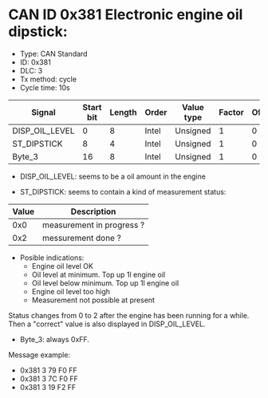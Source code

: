 # CAN ID 0x381 Electronic engine oil dipstick:
- Type: CAN Standard
- ID: 0x381
- DLC: 3
- Tx method: cycle
- Cycle time: 10s

|Signal|Start bit|Length|Order|Value type|Factor|Offset|Unit|
|------|---------|------|-----|----------|------|------|----|
|DISP_OIL_LEVEL|0|8|Intel|Unsigned|1|0||
|ST_DIPSTICK|8|4|Intel|Unsigned|1|0||
|Byte_3|16|8|Intel|Unsigned|1|0||

- DISP_OIL_LEVEL: seems to be a oil amount in the engine

- ST_DIPSTICK: seems to contain a kind of measurement status:

|Value|Description|
|-----|-----------|
|0x0|measurement in progress ?|
|0x2|messurement done ?|

- Posible indications:
    - Engine oil level OK
    - Oil level at minimum. Top up 1l engine oil
    - Oil level below minimum. Top up 1l engine oil
    - Engine oil level too high
    - Measurement not possible at present

Status changes from 0 to 2 after the engine has been running for a while. Then a "correct" value is also displayed in DISP_OIL_LEVEL.

- Byte_3: always 0xFF.

Message example:
- 0x381 3 79 F0 FF
- 0x381 3 7C F0 FF
- 0x381 3 19 F2 FF